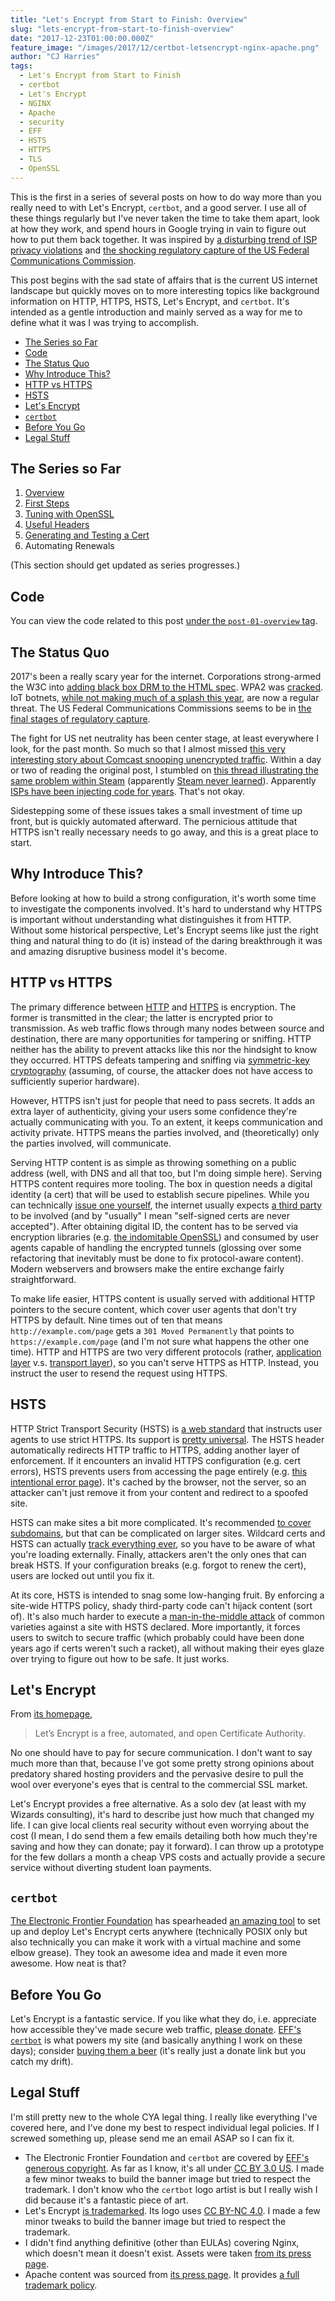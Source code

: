 ```yaml
---
title: "Let's Encrypt from Start to Finish: Overview"
slug: "lets-encrypt-from-start-to-finish-overview"
date: "2017-12-23T01:00:00.000Z"
feature_image: "/images/2017/12/certbot-letsencrypt-nginx-apache.png"
author: "CJ Harries"
tags:
  - Let's Encrypt from Start to Finish
  - certbot
  - Let's Encrypt
  - NGINX
  - Apache
  - security
  - EFF
  - HSTS
  - HTTPS
  - TLS
  - OpenSSL
---
```


This is the first in a series of several posts on how to do way more than you really need to with Let's Encrypt, `certbot`, and a good server. I use all of these things regularly but I've never taken the time to take them apart, look at how they work, and spend hours in Google trying in vain to figure out how to put them back together. It was inspired by [a disturbing trend of ISP privacy violations](https://web.archive.org/web/20171214121709/http://forums.xfinity.com/t5/Customer-Service/Are-you-aware-Comcast-is-injecting-400-lines-of-JavaScript-into/td-p/3009551) and [the shocking regulatory capture of the US Federal Communications Commission](https://www.fcc.gov/document/fcc-takes-action-restore-internet-freedom).

This post begins with the sad state of affairs that is the current US internet landscape but quickly moves on to more interesting topics like background information on HTTP, HTTPS, HSTS, Let's Encrypt, and `certbot`. It's intended as a gentle introduction and mainly served as a way for me to define what it was I was trying to accomplish.

<p class="nav-p"><a id="post-nav"></a></p>

- [The Series so Far](#the-series-so-far)
- [Code](#code)
- [The Status Quo](#the-status-quo)
- [Why Introduce This?](#why-introduce-this)
- [HTTP vs HTTPS](#http-vs-https)
- [HSTS](#hsts)
- [Let's Encrypt](#lets-encrypt)
- [`certbot`](#certbot)
- [Before You Go](#before-you-go)
- [Legal Stuff](#legal-stuff)

## The Series so Far

1. [Overview](https://blog.wizardsoftheweb.pro/lets-encrypt-from-start-to-finish-overview)
2. <a href="https://blog.wizardsoftheweb.pro/lets-encrypt-from-start-to-finish-first-steps" target="_blank">First Steps</a>
3. <a href="https://blog.wizardsoftheweb.pro/lets-encrypt-from-start-to-finish-openssl-tuning" target="_blank">Tuning with OpenSSL</a>
4. <a href="https://blog.wizardsoftheweb.pro/lets-encrypt-from-start-to-finish-useful-headers" target="_blank">Useful Headers</a>
5. <a href="https://blog.wizardsoftheweb.pro/lets-encrypt-from-start-to-finish-your-first-cert" target="_blank">Generating and Testing a Cert</a>
6. <!--<a href="https://blog.wizardsoftheweb.pro/lets-encrypt-from-start-to-finish-automation" target="_blank">-->Automating Renewals<!--</a>-->

(This section should get updated as series progresses.)

## Code

You can view the code related to this post [under the `post-01-overview` tag](//github.com/wizardsoftheweb/lets-encrypt-from-start-to-finish/tree/post-01-overview).

## The Status Quo

2017's been a really scary year for the internet. Corporations strong-armed the W3C into [adding black box DRM to the HTML spec](https://www.eff.org/deeplinks/2017/09/open-letter-w3c-director-ceo-team-and-membership). WPA2 was [cracked](https://www.krackattacks.com/). IoT botnets, [while not making much of a splash this year](http://blog.netlab.360.com/iot_reaper-a-rappid-spreading-new-iot-botnet-en/), are now a regular threat. The US Federal Communications Commissions seems to be in [the final stages of regulatory capture](https://www.fcc.gov/document/fcc-takes-action-restore-internet-freedom).

The fight for US net neutrality has been center stage, at least everywhere I look, for the past month. So much so that I almost missed [this very interesting story about Comcast snooping unencrypted traffic](https://web.archive.org/web/20171214121709/http://forums.xfinity.com/t5/Customer-Service/Are-you-aware-Comcast-is-injecting-400-lines-of-JavaScript-into/td-p/3009551). Within a day or two of reading the original post, I stumbled on [this thread illustrating the same problem within Steam](https://www.reddit.com/r/gaming/comments/7ht8do/comcast_has_decided_to_start_injecting_popups/) (apparently [Steam never learned](http://store.steampowered.com/news/19852/)). Apparently [ISPs have been injecting code for years](https://www.infoworld.com/article/2925839/net-neutrality/code-injection-new-low-isps.html). That's not okay.

Sidestepping some of these issues takes a small investment of time up front, but is quickly automated afterward. The pernicious attitude that HTTPS isn't really necessary needs to go away, and this is a great place to start.

## Why Introduce This?

Before looking at how to build a strong configuration, it's worth some time to investigate the components involved. It's hard to understand why HTTPS is important without understanding what distinguishes it from HTTP. Without some historical perspective, Let's Encrypt seems like just the right thing and natural thing to do (it is) instead of the daring breakthrough it was and amazing disruptive business model it's become.

## HTTP vs HTTPS

The primary difference between [HTTP](https://en.wikipedia.org/wiki/Hypertext_Transfer_Protocol) and [HTTPS](https://en.wikipedia.org/wiki/HTTPS) is encryption. The former is transmitted in the clear; the latter is encrypted prior to transmission. As web traffic flows through many nodes between source and destination, there are many opportunities for tampering or sniffing. HTTP neither has the ability to prevent attacks like this nor the hindsight to know they occurred. HTTPS defeats tampering and sniffing via [symmetric-key cryptography](https://en.wikipedia.org/wiki/Symmetric-key_algorithm) (assuming, of course, the attacker does not have access to sufficiently superior hardware).

However, HTTPS isn't just for people that need to pass secrets. It adds an extra layer of authenticity, giving your users some confidence they're actually communicating with you. To an extent, it keeps communication and activity private. HTTPS means the parties involved, and (theoretically) only the parties involved, will communicate.

Serving HTTP content is as simple as throwing something on a public address (well, with DNS and all that too, but I'm doing simple here). Serving HTTPS content requires more tooling. The box in question needs a digital identity (a cert) that will be used to establish secure pipelines. While you can technically [issue one yourself](http://www.selfsignedcertificate.com/), the internet usually expects [a third party](https://en.wikipedia.org/wiki/Certificate_authority) to be involved (and by "usually" I mean "self-signed certs are never accepted"). After obtaining digital ID, the content has to be served via encryption libraries (e.g. [the indomitable OpenSSL](https://www.openssl.org/)) and consumed by user agents capable of handling the encrypted tunnels (glossing over some refactoring that inevitably must be done to fix protocol-aware content). Modern webservers and browsers make the entire exchange fairly straightforward.

To make life easier, HTTPS content is usually served with additional HTTP pointers to the secure content, which cover user agents that don't try HTTPS by default. Nine times out of ten that means `http://example.com/page` gets a `301 Moved Permanently` that points to `https://example.com/page` (and I'm not sure what happens the other one time). HTTP and HTTPS are two very different protocols (rather, [application layer](https://en.wikipedia.org/wiki/Application_layer) v.s. [transport layer](https://en.wikipedia.org/wiki/Transport_layer)), so you can't serve HTTPS as HTTP. Instead, you instruct the user to resend the request using HTTPS.

## HSTS

HTTP Strict Transport Security (HSTS) is [a web standard](https://tools.ietf.org/html/rfc6797) that instructs user agents to use strict HTTPS. Its support is [pretty universal](https://en.wikipedia.org/wiki/HTTP_Strict_Transport_Security#Browser_support). The HSTS header automatically redirects HTTP traffic to HTTPS, adding another layer of enforcement. If it encounters an invalid HTTPS configuration (e.g. cert errors), HSTS prevents users from accessing the page entirely (e.g. [this intentional error page](https://subdomain.preloaded-hsts.badssl.com/)). It's cached by the browser, not the server, so an attacker can't just remove it from your content and redirect to a spoofed site.

HSTS can make sites a bit more complicated. It's recommended [to cover subdomains](https://blog.qualys.com/securitylabs/2016/03/28/the-importance-of-a-proper-http-strict-transport-security-implementation-on-your-web-server), but that can be complicated on larger sites. Wildcard certs and HSTS can actually [track everything ever](https://github.com/ben174/hsts-cookie), so you have to be aware of what you're loading externally. Finally, attackers aren't the only ones that can break HSTS. If your configuration breaks (e.g. forgot to renew the cert), users are locked out until you fix it.

At its core, HSTS is intended to snag some low-hanging fruit. By enforcing a site-wide HTTPS policy, shady third-party code can't hijack content (sort of). It's also much harder to execute a [man-in-the-middle attack](https://en.wikipedia.org/wiki/Man-in-the-middle_attack) of common varieties against a site with HSTS declared. More importantly, it forces users to switch to secure traffic (which probably could have been done years ago if certs weren't such a racket), all without making their eyes glaze over trying to figure out how to be safe. It just works.

## Let's Encrypt

From [its homepage](https://letsencrypt.org/),

> Let’s Encrypt is a free, automated, and open Certificate Authority.

No one should have to pay for secure communication. I don't want to say much more than that, because I've got some pretty strong opinions about predatory shared hosting providers and the pervasive desire to pull the wool over everyone's eyes that is central to the commercial SSL market.

Let's Encrypt provides a free alternative. As a solo dev (at least with my Wizards consulting), it's hard to describe just how much that changed my life. I can give local clients real security without even worrying about the cost (I mean, I do send them a few emails detailing both how much they're saving and how they can donate; pay it forward). I can throw up a prototype for the few dollars a month a cheap VPS costs and actually provide a secure service without diverting student loan payments.

## `certbot`

[The Electronic Frontier Foundation](https://www.eff.org/) has spearheaded [an amazing tool](https://certbot.eff.org) to set up and deploy Let's Encrypt certs anywhere (technically POSIX only but also technically you can make it work with a virtual machine and some elbow grease). They took an awesome idea and made it even more awesome. How neat is that?

## Before You Go

Let's Encrypt is a fantastic service. If you like what they do, i.e. appreciate how accessible they've made secure web traffic, [please donate](https://letsencrypt.org/donate/). [EFF's `certbot`](https://certbot.eff.org/) is what powers my site (and basically anything I work on these days); consider [buying them a beer](https://supporters.eff.org/donate/support-lets-encrypt) (it's really just a donate link but you catch my drift).

## Legal Stuff

I'm still pretty new to the whole CYA legal thing. I really like everything I've covered here, and I've done my best to respect individual legal policies. If I screwed something up, please send me an email ASAP so I can fix it.

- The Electronic Frontier Foundation and `certbot` are covered by [EFF's generous copyright](https://www.eff.org/copyright). As far as I know, it's all under [CC BY 3.0 US](http://creativecommons.org/licenses/by/3.0/us/). I made a few minor tweaks to build the banner image but tried to respect the trademark. I don't know who the `certbot` logo artist is but I really wish I did because it's a fantastic piece of art.
- Let's Encrypt [is trademarked](https://letsencrypt.org/trademarks/). Its logo uses [CC BY-NC 4.0](https://creativecommons.org/licenses/by-nc/4.0/). I made a few minor tweaks to build the banner image but tried to respect the trademark.
- I didn't find anything definitive (other than EULAs) covering Nginx, which doesn't mean it doesn't exist. Assets were taken [from its press page](https://www.nginx.com/press/).
- Apache content was sourced from [its press page](https://www.apache.org/foundation/press/kit/). It provides [a full trademark policy](http://www.apache.org/foundation/marks/).
